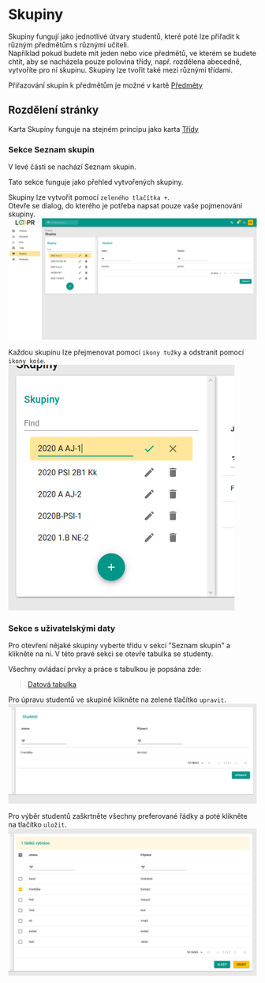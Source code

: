 # Skupiny
Skupiny fungují jako jednotlivé útvary studentů, které poté lze přiřadit k různým předmětům s různými učiteli. <br> Například pokud budete mít jeden nebo více předmětů, ve kterém se budete chtít, aby se nacházela pouze polovina třídy, např. rozdělena abecedně, vytvoříte pro ní skupinu. Skupiny lze tvořit také mezi různými třídami.

Přiřazování skupin k předmětům je možné v kartě [Předměty](cs/pages/subjects/)

## Rozdělení stránky
Karta Skupiny funguje na stejném principu jako karta [Třídy](cs/pages/classes/)

### Sekce Seznam skupin
V levé části se nachází Seznam skupin. 

Tato sekce funguje jako přehled vytvořených skupiny. 

Skupiny lze vytvořit pomocí `zeleného tlačítka +`. <br> Otevře se dialog, do kterého je potřeba napsat pouze vaše pojmenování skupiny.
![](images/groups.png)

Každou skupinu lze přejmenovat pomocí `ikony tužky` a odstranit pomocí `ikony koše`. 
![](images/group-editing.png)

### Sekce s uživatelskými daty
Pro otevření nějaké skupiny vyberte třídu v sekci "Seznam skupin" a klikněte na ní. V této pravé sekci se otevře tabulka se studenty.

Všechny ovládací prvky a práce s tabulkou je popsána zde: 
> [Datová tabulka](cs/components/materialTable/)

Pro úpravu studentů ve skupině klikněte na zelené tlačítko `upravit`.
![](images/students-list.png)

Pro výběr studentů zaškrtněte všechny preferované řádky a poté klikněte na tlačítko `uložit`.
![](images/students-list-editing.png)




